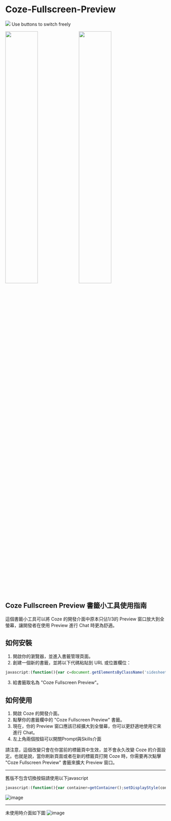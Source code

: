 # Coze-Fullscreen-Preview

<img src="https://i.imgur.com/hD6vl2D.png" /> 
Use buttons to switch freely
<p float="left">
  <img src="https://i.imgur.com/PQjCQXv.png" width="45%" />
  <img src="https://i.imgur.com/6qN4GaC.png" width="45%" /> 
</p>

## Coze Fullscreen Preview 書籤小工具使用指南

這個書籤小工具可以將 Coze 的開發介面中原本只佔1/3的 Preview 窗口放大到全螢幕，讓開發者在使用 Preview 進行 Chat 時更為舒適。

## 如何安裝

1. 開啟你的瀏覽器，並進入書籤管理頁面。
2. 創建一個新的書籤，並將以下代碼粘貼到 URL 或位置欄位：

```javascript
javascript:(function(){var c=document.getElementsByClassName('sidesheet-container')[0];c.style.display='flex';c.style.flexDirection='row';var d=c.children;for(var i=0;i<d.length-1;i++){d[i].style.display='none';d[i].style.width='0';d[i].style.flex='1';}d[d.length-1].style.flexGrow='1';d[d.length-1].children[0].style.display='none';var arr=["Prompt","Skills"];for(var i=0;i<2;i++){!function(i){var b=document.createElement("button");b.innerHTML=arr[i];b.className="toggle-button";b.style.position="absolute";b.style.top="0";b.style.left=(i*60)+"px";b.style.zIndex="1000";b.onclick=function(){d[i].style.display=d[i].style.display==='none'?'flex':'none';d[i].style.width=d[i].style.display==='none'?'0':'';};c.appendChild(b);}(i);}})();
```

3. 給書籤取名為 "Coze Fullscreen Preview"。

## 如何使用

1. 開啟 Coze 的開發介面。
2. 點擊你的書籤欄中的 "Coze Fullscreen Preview" 書籤。
3. 現在，你的 Preview 窗口應該已經擴大到全螢幕，你可以更舒適地使用它來進行 Chat。
4. 左上角兩個按鈕可以開關Prompt與Skills介面

請注意，這個改變只會在你當前的標籤頁中生效，並不會永久改變 Coze 的介面設定。也就是說，當你刷新頁面或者在新的標籤頁打開 Coze 時，你需要再次點擊 "Coze Fullscreen Preview" 書籤來擴大 Preview 窗口。


---
舊版不包含切換按鈕請使用以下javascript
```javascript
javascript:(function(){var container=getContainer();setDisplayStyle(container,'flex');var divs=container.children;hideAllDivsExceptLast(divs);var lastDiv=getLastDiv(divs);setDisplayStyle(lastDiv,'block');setFlexGrow(lastDiv,'1');var firstChild=getFirstChild(lastDiv);setDisplayStyle(firstChild,'none');function getContainer(){return document.getElementsByClassName('sidesheet-container')[0];}function setDisplayStyle(element,value){if(element){element.style.display=value;}}function setFlexGrow(element,value){if(element){element.style.flexGrow=value;}}function hideAllDivsExceptLast(divs){for(var i=0;i<divs.length-1;i++){setDisplayStyle(divs[i],'none');}}function getLastDiv(divs){return divs[divs.length-1];}function getFirstChild(element){if(element){return element.children[0];}}})()
```
![image](https://i.imgur.com/TYI5JMe.png)

---
未使用時介面如下圖
![image](https://i.imgur.com/fMRA3ro.png)
